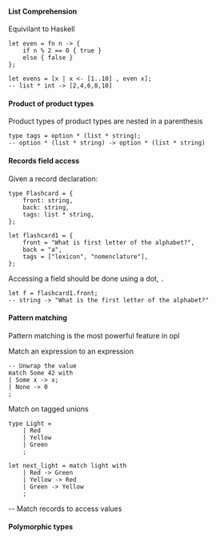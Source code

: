 #### List Comprehension

Equivilant to Haskell 
```
let even = fn n -> {
    if n % 2 == 0 { true }
    else { false }
};

let evens = [x | x <- [1..10] , even x];
-- list * int -> [2,4,6,8,10]
```

#### Product of product types

Product types of product types are nested in a parenthesis
```
type tags = option * (list * string);
-- option * (list * string) -> option * (list * string)
```

#### Records field access

Given a record declaration:
```
type Flashcard = {
    front: string,
    back: string,
    tags: list * string,
};

let flashcard1 = {
    front = "What is first letter of the alphabet?",
    back = "a",
    tags = ["lexicon", "nomenclature"],
};
```

Accessing a field should be done using a dot, `.`
```
let f = flashcard1.front;
-- string -> "What is the first letter of the alphabet?"
```

#### Pattern matching

Pattern matching is the most powerful feature in opl

Match an expression to an expression

```
-- Unwrap the value
match Some 42 with
| Some x -> x;
| None -> 0 
;
```

Match on tagged unions
```
type Light = 
    | Red
    | Yellow
    | Green
    ;

let next_light = match light with
    | Red -> Green
    | Yellow -> Red
    | Green -> Yellow
    ;
```

-- Match records to access values


#### Polymorphic types